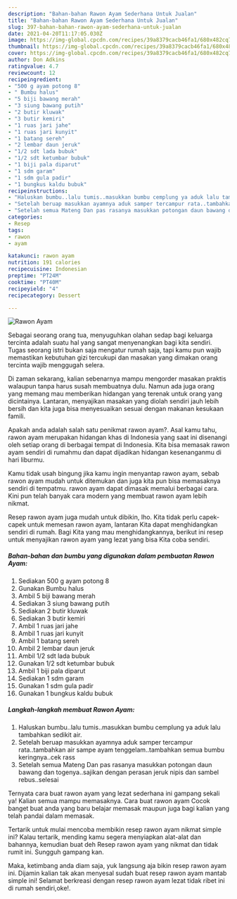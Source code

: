 ```yaml
---
description: "Bahan-bahan Rawon Ayam Sederhana Untuk Jualan"
title: "Bahan-bahan Rawon Ayam Sederhana Untuk Jualan"
slug: 397-bahan-bahan-rawon-ayam-sederhana-untuk-jualan
date: 2021-04-20T11:17:05.030Z
image: https://img-global.cpcdn.com/recipes/39a8379cacb46fa1/680x482cq70/rawon-ayam-foto-resep-utama.jpg
thumbnail: https://img-global.cpcdn.com/recipes/39a8379cacb46fa1/680x482cq70/rawon-ayam-foto-resep-utama.jpg
cover: https://img-global.cpcdn.com/recipes/39a8379cacb46fa1/680x482cq70/rawon-ayam-foto-resep-utama.jpg
author: Don Adkins
ratingvalue: 4.7
reviewcount: 12
recipeingredient:
- "500 g ayam potong 8"
- " Bumbu halus"
- "5 biji bawang merah"
- "3 siung bawang putih"
- "2 butir kluwak"
- "3 butir kemiri"
- "1 ruas jari jahe"
- "1 ruas jari kunyit"
- "1 batang sereh"
- "2 lembar daun jeruk"
- "1/2 sdt lada bubuk"
- "1/2 sdt ketumbar bubuk"
- "1 biji pala diparut"
- "1 sdm garam"
- "1 sdm gula padir"
- "1 bungkus kaldu bubuk"
recipeinstructions:
- "Haluskan bumbu..lalu tumis..masukkan bumbu cemplung ya aduk lalu tambahkan sedikit air."
- "Setelah beruap masukkan ayamnya aduk samper tercampur rata..tambahkan air sampe ayam tenggelam..tambahkan semua bumbu keringnya..cek rass"
- "Setelah semua Mateng Dan pas rasanya masukkan potongan daun bawang dan togenya..sajikan dengan perasan jeruk nipis dan sambel rebus..selesai"
categories:
- Resep
tags:
- rawon
- ayam

katakunci: rawon ayam 
nutrition: 191 calories
recipecuisine: Indonesian
preptime: "PT24M"
cooktime: "PT40M"
recipeyield: "4"
recipecategory: Dessert

---
```



![Rawon Ayam](https://img-global.cpcdn.com/recipes/39a8379cacb46fa1/680x482cq70/rawon-ayam-foto-resep-utama.jpg)

Sebagai seorang orang tua, menyuguhkan olahan sedap bagi keluarga tercinta adalah suatu hal yang sangat menyenangkan bagi kita sendiri. Tugas seorang istri bukan saja mengatur rumah saja, tapi kamu pun wajib memastikan kebutuhan gizi tercukupi dan masakan yang dimakan orang tercinta wajib menggugah selera.

Di zaman  sekarang, kalian sebenarnya mampu mengorder masakan praktis walaupun tanpa harus susah membuatnya dulu. Namun ada juga orang yang memang mau memberikan hidangan yang terenak untuk orang yang dicintainya. Lantaran, menyajikan masakan yang diolah sendiri jauh lebih bersih dan kita juga bisa menyesuaikan sesuai dengan makanan kesukaan famili. 



Apakah anda adalah salah satu penikmat rawon ayam?. Asal kamu tahu, rawon ayam merupakan hidangan khas di Indonesia yang saat ini disenangi oleh setiap orang di berbagai tempat di Indonesia. Kita bisa memasak rawon ayam sendiri di rumahmu dan dapat dijadikan hidangan kesenanganmu di hari liburmu.

Kamu tidak usah bingung jika kamu ingin menyantap rawon ayam, sebab rawon ayam mudah untuk ditemukan dan juga kita pun bisa memasaknya sendiri di tempatmu. rawon ayam dapat dimasak memalui berbagai cara. Kini pun telah banyak cara modern yang membuat rawon ayam lebih nikmat.

Resep rawon ayam juga mudah untuk dibikin, lho. Kita tidak perlu capek-capek untuk memesan rawon ayam, lantaran Kita dapat menghidangkan sendiri di rumah. Bagi Kita yang mau menghidangkannya, berikut ini resep untuk menyajikan rawon ayam yang lezat yang bisa Kita coba sendiri.

<!--inarticleads1-->

##### Bahan-bahan dan bumbu yang digunakan dalam pembuatan Rawon Ayam:

1. Sediakan 500 g ayam potong 8
1. Gunakan  Bumbu halus
1. Ambil 5 biji bawang merah
1. Sediakan 3 siung bawang putih
1. Sediakan 2 butir kluwak
1. Sediakan 3 butir kemiri
1. Ambil 1 ruas jari jahe
1. Ambil 1 ruas jari kunyit
1. Ambil 1 batang sereh
1. Ambil 2 lembar daun jeruk
1. Ambil 1/2 sdt lada bubuk
1. Gunakan 1/2 sdt ketumbar bubuk
1. Ambil 1 biji pala diparut
1. Sediakan 1 sdm garam
1. Gunakan 1 sdm gula padir
1. Gunakan 1 bungkus kaldu bubuk




<!--inarticleads2-->

##### Langkah-langkah membuat Rawon Ayam:

1. Haluskan bumbu..lalu tumis..masukkan bumbu cemplung ya aduk lalu tambahkan sedikit air.
1. Setelah beruap masukkan ayamnya aduk samper tercampur rata..tambahkan air sampe ayam tenggelam..tambahkan semua bumbu keringnya..cek rass
1. Setelah semua Mateng Dan pas rasanya masukkan potongan daun bawang dan togenya..sajikan dengan perasan jeruk nipis dan sambel rebus..selesai




Ternyata cara buat rawon ayam yang lezat sederhana ini gampang sekali ya! Kalian semua mampu memasaknya. Cara buat rawon ayam Cocok banget buat anda yang baru belajar memasak maupun juga bagi kalian yang telah pandai dalam memasak.

Tertarik untuk mulai mencoba membikin resep rawon ayam nikmat simple ini? Kalau tertarik, mending kamu segera menyiapkan alat-alat dan bahannya, kemudian buat deh Resep rawon ayam yang nikmat dan tidak rumit ini. Sungguh gampang kan. 

Maka, ketimbang anda diam saja, yuk langsung aja bikin resep rawon ayam ini. Dijamin kalian tak akan menyesal sudah buat resep rawon ayam mantab simple ini! Selamat berkreasi dengan resep rawon ayam lezat tidak ribet ini di rumah sendiri,oke!.

